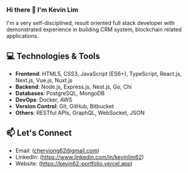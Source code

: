 ### Hi there 👋 I'm Kevin Lim

I'm a very self-disciplined, result oriented full stack developer with demonstrated experience in building CRM system, blockchain related applications.

## 💻 Technologies & Tools
- **Frontend**: HTML5, CSS3, JavaScript (ES6+), TypeScript, React.js, Next.js, Vue.js, Nuxt.js
- **Backend**: Node.js, Express.js, Nest.js, Go, Chi
- **Databases**: PostgreSQL, MongoDB
- **DevOps**: Docker, AWS
- **Version Control**: Git, GitHub, Bitbucket
- **Others**: RESTful APIs, GraphQL, WebSocket, JSON

## 📫 Let's Connect
- Email: (cheryiong62@gmail.com)
- LinkedIn: (https://www.linkedin.com/in/kevinlim62)
- Website: (https://kevin62-portfolio.vercel.app)

<!--
**KevinLim62/KevinLim62** is a ✨ _special_ ✨ repository because its `README.md` (this file) appears on your GitHub profile.

Here are some ideas to get you started:

- 🔭 I’m currently working on ...
- 🌱 I’m currently learning ...
- 👯 I’m looking to collaborate on ...
- 🤔 I’m looking for help with ...
- 💬 Ask me about ...
- 📫 How to reach me: ...
- 😄 Pronouns: ...
- ⚡ Fun fact: ...
-->
